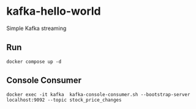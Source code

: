 # kafka-hello-world

Simple Kafka streaming

## Run

```
docker compose up -d
```

## Console Consumer

```
docker exec -it kafka  kafka-console-consumer.sh --bootstrap-server localhost:9092 --topic stock_price_changes
```
